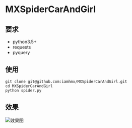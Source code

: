 # MXSpiderCarAndGirl
## 要求
* python3.5+
* requests
* pyquery

## 使用
```
git clone git@github.com:iamhmx/MXSpiderCarAndGirl.git
cd MXSpiderCarAndGirl
python spider.py 
```
## 效果
![效果图](https://github.com/iamhmx/MXSpiderCarAndGirl/blob/master/image.png?raw=true)